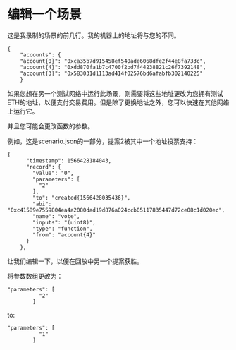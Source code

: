 # 编辑一个场景

这是我录制的场景的前几行。我的机器上的地址将与您的不同。
```
{
    "accounts": {
    "account{0}": "0xca35b7d915458ef540ade6068dfe2f44e8fa733c",
    "account{4}": "0xdd870fa1b7c4700f2bd7f44238821c26f7392148",
    "account{3}": "0x583031d1113ad414f02576bd6afabfb302140225"
    }
```

如果您想在另一个测试网络中运行此场景，则需要将这些地址更改为您拥有测试ETH的地址，以便支付交易费用。但是除了更换地址之外，您可以快速在其他网络上运行它。

并且您可能会更改函数的参数。

例如，这是scenario.json的一部分，提案2被其中一个地址投票支持：
```
{
      "timestamp": 1566428184043,
      "record": {
        "value": "0",
        "parameters": [
          "2"
        ],
        "to": "created{1566428035436}",
        "abi": "0xc41589e7559804ea4a2080dad19d876a024ccb05117835447d72ce08c1d020ec",
        "name": "vote",
        "inputs": "(uint8)",
        "type": "function",
        "from": "account{4}"
      }
    },
```

让我们编辑一下，以便在回放中另一个提案获胜。

将参数数组更改为：
```
"parameters": [
          "2"
        ]
```
to:

```
"parameters": [
          "1"
        ]
```
